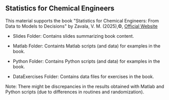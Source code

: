 ## Statistics for Chemical Engineers

This material supports the book "Statistics for Chemical Engineers: From Data to Models to Decisions" by Zavala, V. M. (2025),©, [Official Website](https://www.cambridge.org/highereducation/books/statistics-for-chemical-engineers/A8DB49C10B02BADA637D13FC02CD62A7#overview)

- Slides Folder: Contains slides summarizing book content.
  
- Matlab Folder: Containts Matlab scripts (and data) for examples in the book.

- Python Folder: Contains Python scripts (and data) for examples in the book.

- DataExercises Folder: Contains data files for exercises in the book.

Note: There might be discrepancies in the results obtained with Matlab and Python scripts (due to differences in routines and randomization).
